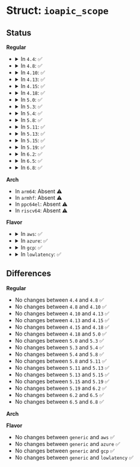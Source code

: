 # Struct: <code>ioapic_scope</code>

## Status
<b>Regular</b>
<ul>
<li>
<details>
<summary>In <code>4.4</code>: ✅</summary>

```c
struct ioapic_scope {
    struct intel_iommu *iommu;
    unsigned int id;
    unsigned int bus;
    unsigned int devfn;
};
```
</details>
</li>
<li>
<details>
<summary>In <code>4.8</code>: ✅</summary>

```c
struct ioapic_scope {
    struct intel_iommu *iommu;
    unsigned int id;
    unsigned int bus;
    unsigned int devfn;
};
```
</details>
</li>
<li>
<details>
<summary>In <code>4.10</code>: ✅</summary>

```c
struct ioapic_scope {
    struct intel_iommu *iommu;
    unsigned int id;
    unsigned int bus;
    unsigned int devfn;
};
```
</details>
</li>
<li>
<details>
<summary>In <code>4.13</code>: ✅</summary>

```c
struct ioapic_scope {
    struct intel_iommu *iommu;
    unsigned int id;
    unsigned int bus;
    unsigned int devfn;
};
```
</details>
</li>
<li>
<details>
<summary>In <code>4.15</code>: ✅</summary>

```c
struct ioapic_scope {
    struct intel_iommu *iommu;
    unsigned int id;
    unsigned int bus;
    unsigned int devfn;
};
```
</details>
</li>
<li>
<details>
<summary>In <code>4.18</code>: ✅</summary>

```c
struct ioapic_scope {
    struct intel_iommu *iommu;
    unsigned int id;
    unsigned int bus;
    unsigned int devfn;
};
```
</details>
</li>
<li>
<details>
<summary>In <code>5.0</code>: ✅</summary>

```c
struct ioapic_scope {
    struct intel_iommu *iommu;
    unsigned int id;
    unsigned int bus;
    unsigned int devfn;
};
```
</details>
</li>
<li>
<details>
<summary>In <code>5.3</code>: ✅</summary>

```c
struct ioapic_scope {
    struct intel_iommu *iommu;
    unsigned int id;
    unsigned int bus;
    unsigned int devfn;
};
```
</details>
</li>
<li>
<details>
<summary>In <code>5.4</code>: ✅</summary>

```c
struct ioapic_scope {
    struct intel_iommu *iommu;
    unsigned int id;
    unsigned int bus;
    unsigned int devfn;
};
```
</details>
</li>
<li>
<details>
<summary>In <code>5.8</code>: ✅</summary>

```c
struct ioapic_scope {
    struct intel_iommu *iommu;
    unsigned int id;
    unsigned int bus;
    unsigned int devfn;
};
```
</details>
</li>
<li>
<details>
<summary>In <code>5.11</code>: ✅</summary>

```c
struct ioapic_scope {
    struct intel_iommu *iommu;
    unsigned int id;
    unsigned int bus;
    unsigned int devfn;
};
```
</details>
</li>
<li>
<details>
<summary>In <code>5.13</code>: ✅</summary>

```c
struct ioapic_scope {
    struct intel_iommu *iommu;
    unsigned int id;
    unsigned int bus;
    unsigned int devfn;
};
```
</details>
</li>
<li>
<details>
<summary>In <code>5.15</code>: ✅</summary>

```c
struct ioapic_scope {
    struct intel_iommu *iommu;
    unsigned int id;
    unsigned int bus;
    unsigned int devfn;
};
```
</details>
</li>
<li>
<details>
<summary>In <code>5.19</code>: ✅</summary>

```c
struct ioapic_scope {
    struct intel_iommu *iommu;
    unsigned int id;
    unsigned int bus;
    unsigned int devfn;
};
```
</details>
</li>
<li>
<details>
<summary>In <code>6.2</code>: ✅</summary>

```c
struct ioapic_scope {
    struct intel_iommu *iommu;
    unsigned int id;
    unsigned int bus;
    unsigned int devfn;
};
```
</details>
</li>
<li>
<details>
<summary>In <code>6.5</code>: ✅</summary>

```c
struct ioapic_scope {
    struct intel_iommu *iommu;
    unsigned int id;
    unsigned int bus;
    unsigned int devfn;
};
```
</details>
</li>
<li>
<details>
<summary>In <code>6.8</code>: ✅</summary>

```c
struct ioapic_scope {
    struct intel_iommu *iommu;
    unsigned int id;
    unsigned int bus;
    unsigned int devfn;
};
```
</details>
</li>
</ul>
<b>Arch</b>
<ul>
<li>
In <code>arm64</code>: Absent ⚠️
</li>
<li>
In <code>armhf</code>: Absent ⚠️
</li>
<li>
In <code>ppc64el</code>: Absent ⚠️
</li>
<li>
In <code>riscv64</code>: Absent ⚠️
</li>
</ul>
<b>Flavor</b>
<ul>
<li>
<details>
<summary>In <code>aws</code>: ✅</summary>

```c
struct ioapic_scope {
    struct intel_iommu *iommu;
    unsigned int id;
    unsigned int bus;
    unsigned int devfn;
};
```
</details>
</li>
<li>
<details>
<summary>In <code>azure</code>: ✅</summary>

```c
struct ioapic_scope {
    struct intel_iommu *iommu;
    unsigned int id;
    unsigned int bus;
    unsigned int devfn;
};
```
</details>
</li>
<li>
<details>
<summary>In <code>gcp</code>: ✅</summary>

```c
struct ioapic_scope {
    struct intel_iommu *iommu;
    unsigned int id;
    unsigned int bus;
    unsigned int devfn;
};
```
</details>
</li>
<li>
<details>
<summary>In <code>lowlatency</code>: ✅</summary>

```c
struct ioapic_scope {
    struct intel_iommu *iommu;
    unsigned int id;
    unsigned int bus;
    unsigned int devfn;
};
```
</details>
</li>
</ul>

## Differences
<b>Regular</b>
<ul>
<li>
No changes between <code>4.4</code> and <code>4.8</code> ✅
</li>
<li>
No changes between <code>4.8</code> and <code>4.10</code> ✅
</li>
<li>
No changes between <code>4.10</code> and <code>4.13</code> ✅
</li>
<li>
No changes between <code>4.13</code> and <code>4.15</code> ✅
</li>
<li>
No changes between <code>4.15</code> and <code>4.18</code> ✅
</li>
<li>
No changes between <code>4.18</code> and <code>5.0</code> ✅
</li>
<li>
No changes between <code>5.0</code> and <code>5.3</code> ✅
</li>
<li>
No changes between <code>5.3</code> and <code>5.4</code> ✅
</li>
<li>
No changes between <code>5.4</code> and <code>5.8</code> ✅
</li>
<li>
No changes between <code>5.8</code> and <code>5.11</code> ✅
</li>
<li>
No changes between <code>5.11</code> and <code>5.13</code> ✅
</li>
<li>
No changes between <code>5.13</code> and <code>5.15</code> ✅
</li>
<li>
No changes between <code>5.15</code> and <code>5.19</code> ✅
</li>
<li>
No changes between <code>5.19</code> and <code>6.2</code> ✅
</li>
<li>
No changes between <code>6.2</code> and <code>6.5</code> ✅
</li>
<li>
No changes between <code>6.5</code> and <code>6.8</code> ✅
</li>
</ul>
<b>Arch</b>
<ul>
</ul>
<b>Flavor</b>
<ul>
<li>
No changes between <code>generic</code> and <code>aws</code> ✅
</li>
<li>
No changes between <code>generic</code> and <code>azure</code> ✅
</li>
<li>
No changes between <code>generic</code> and <code>gcp</code> ✅
</li>
<li>
No changes between <code>generic</code> and <code>lowlatency</code> ✅
</li>
</ul>
